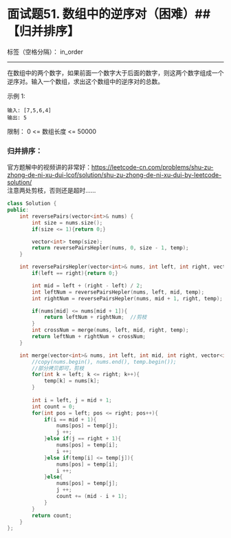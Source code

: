 ﻿# 面试题51. 数组中的逆序对（困难）##【归并排序】

标签（空格分隔）： in_order

---
在数组中的两个数字，如果前面一个数字大于后面的数字，则这两个数字组成一个逆序对。输入一个数组，求出这个数组中的逆序对的总数。

示例 1:

    输入: [7,5,6,4]
    输出: 5

限制：
    0 <= 数组长度 <= 50000

### 归并排序：  
官方题解中的视频讲的非常好：https://leetcode-cn.com/problems/shu-zu-zhong-de-ni-xu-dui-lcof/solution/shu-zu-zhong-de-ni-xu-dui-by-leetcode-solution/    
注意两处剪枝，否则还是超时……
```c++
class Solution {
public:
    int reversePairs(vector<int>& nums) {
        int size = nums.size();
        if(size <= 1){return 0;}

        vector<int> temp(size);
        return reversePairsHepler(nums, 0, size - 1, temp);
    }

    int reversePairsHepler(vector<int>& nums, int left, int right, vector<int>& temp){
        if(left == right){return 0;}

        int mid = left + (right - left) / 2;
        int leftNum = reversePairsHepler(nums, left, mid, temp);
        int rightNum = reversePairsHepler(nums, mid + 1, right, temp);

        if(nums[mid] <= nums[mid + 1]){
            return leftNum + rightNum;  //剪枝
        }
        int crossNum = merge(nums, left, mid, right, temp);
        return leftNum + rightNum + crossNum;
    }

    int merge(vector<int>& nums, int left, int mid, int right, vector<int>& temp){
        //copy(nums.begin(), nums.end(), temp.begin());
        //部分拷贝即可，剪枝
        for(int k = left; k <= right; k++){
            temp[k] = nums[k];
        }
        
        int i = left, j = mid + 1;
        int count = 0;
        for(int pos = left; pos <= right; pos++){
            if(i == mid + 1){
                nums[pos] = temp[j];
                j ++;
            }else if(j == right + 1){
                nums[pos] = temp[i];
                i ++;
            }else if(temp[i] <= temp[j]){
                nums[pos] = temp[i];
                i ++;
            }else{
                nums[pos] = temp[j];
                j ++;
                count += (mid - i + 1);
            }
        }
        return count;
    }
};
```